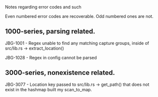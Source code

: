 Notes regarding error codes and such

Even numbered error codes are recoverable. Odd numbered ones are not.

## 1000-series, parsing related.
JBG-1001 - Regex unable to find any matching capture groups, inside of src/lib.rs -> extract_location()

JBG-1028 - Regex in config cannot be parsed

## 3000-series, nonexistence related.
JBG-3077 - Location key passed to src/lib.rs -> get_path() that does not exist in the hashmap built my scan_to_map.
